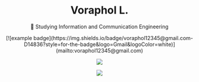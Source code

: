 <h1 align="center">Voraphol L.</h1>

<p align="center">🔭 Studying Information and Communication Engineering</p>
<p align="center">[![example badge](https://img.shields.io/badge/voraphol12345@gmail.com-D14836?style=for-the-badge&logo=Gmail&logoColor=white)](mailto:voraphol12345@gmail.com)</p>


<p align="center">
  <a href="https://github.com/oatkup1a"><img src="https://github-readme-stats-git-masterrstaa-rickstaa.vercel.app/api/top-langs/?username=oatkup1a&hide_border=true&layout=compact&show_icons=true"></a>
<p align="center">
  <a href="https://github.com/oatkup1a"><img src="https://github-readme-stats.vercel.app/api?username=oatkup1a&show_icons=true&hide_border=true"></a>
